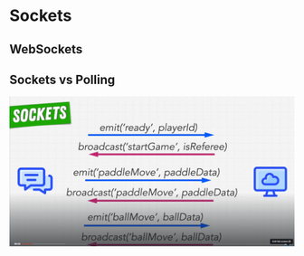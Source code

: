 # Sockets

## WebSockets



## Sockets vs Polling

![sockets_polling](../images/sockets_polling.png)